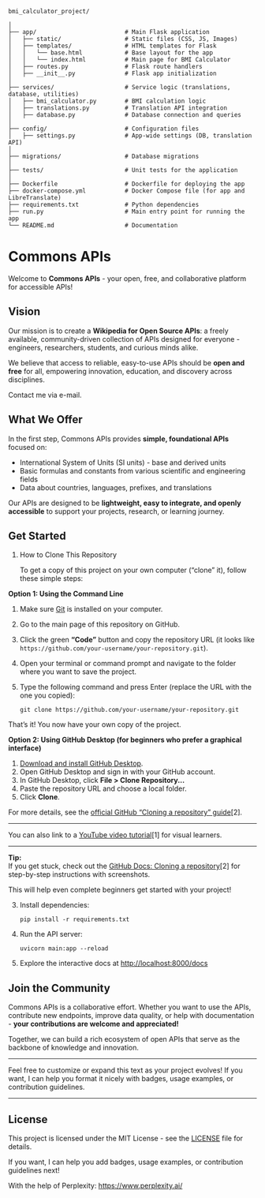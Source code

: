 ```
bmi_calculator_project/

│
├── app/                         # Main Flask application
│   ├── static/                  # Static files (CSS, JS, Images)
│   ├── templates/               # HTML templates for Flask
│   │   └── base.html            # Base layout for the app
│   │   └── index.html           # Main page for BMI Calculator
│   ├── routes.py                # Flask route handlers
│   ├── __init__.py              # Flask app initialization
│
├── services/                    # Service logic (translations, database, utilities)
│   ├── bmi_calculator.py        # BMI calculation logic
│   ├── translations.py          # Translation API integration
│   ├── database.py              # Database connection and queries
│
├── config/                      # Configuration files
│   ├── settings.py              # App-wide settings (DB, translation API)
│
├── migrations/                  # Database migrations
│
├── tests/                       # Unit tests for the application
│
├── Dockerfile                   # Dockerfile for deploying the app
├── docker-compose.yml           # Docker Compose file (for app and LibreTranslate)
├── requirements.txt             # Python dependencies
├── run.py                       # Main entry point for running the app
└── README.md                    # Documentation
```

# Commons APIs

Welcome to **Commons APIs** - your open, free, and collaborative platform for accessible APIs!

## Vision

Our mission is to create a **Wikipedia for Open Source APIs**: a freely available, community-driven collection of APIs designed for everyone - engineers, researchers, students, and curious minds alike.

We believe that access to reliable, easy-to-use APIs should be **open and free** for all, empowering innovation, education, and discovery across disciplines.

Contact me via e-mail.

## What We Offer

In the first step, Commons APIs provides **simple, foundational APIs** focused on:

- International System of Units (SI units) - base and derived units  
- Basic formulas and constants from various scientific and engineering fields  
- Data about countries, languages, prefixes, and translations  

Our APIs are designed to be **lightweight, easy to integrate, and openly accessible** to support your projects, research, or learning journey.

## Get Started

1. How to Clone This Repository
   
   To get a copy of this project on your own computer (“clone” it), follow these simple steps:

**Option 1: Using the Command Line**

1. Make sure [Git](https://git-scm.com/) is installed on your computer.
2. Go to the main page of this repository on GitHub.
3. Click the green **“Code”** button and copy the repository URL (it looks like `https://github.com/your-username/your-repository.git`).
4. Open your terminal or command prompt and navigate to the folder where you want to save the project.
5. Type the following command and press Enter (replace the URL with the one you copied):

   ```
   git clone https://github.com/your-username/your-repository.git
   ```

That’s it! You now have your own copy of the project.

**Option 2: Using GitHub Desktop (for beginners who prefer a graphical interface)**

1. [Download and install GitHub Desktop](https://desktop.github.com/).
2. Open GitHub Desktop and sign in with your GitHub account.
3. In GitHub Desktop, click **File > Clone Repository...**
4. Paste the repository URL and choose a local folder.
5. Click **Clone**.

For more details, see the [official GitHub “Cloning a repository” guide](https://docs.github.com/en/repositories/creating-and-managing-repositories/cloning-a-repository)[2].

---

You can also link to a [YouTube video tutorial](https://www.youtube.com/watch?v=ZFFtMyOFPe8)[1] for visual learners.

---

**Tip:**  
If you get stuck, check out the [GitHub Docs: Cloning a repository](https://docs.github.com/en/repositories/creating-and-managing-repositories/cloning-a-repository)[2] for step-by-step instructions with screenshots.

This will help even complete beginners get started with your project!
 
3. Install dependencies:  
   ```
   pip install -r requirements.txt
   ```
4. Run the API server:  
   ```
   uvicorn main:app --reload
   ```
5. Explore the interactive docs at [http://localhost:8000/docs](http://localhost:8000/docs)
   
## Join the Community

Commons APIs is a collaborative effort. Whether you want to use the APIs, contribute new endpoints, improve data quality, or help with documentation - **your contributions are welcome and appreciated!**

Together, we can build a rich ecosystem of open APIs that serve as the backbone of knowledge and innovation.

---

Feel free to customize or expand this text as your project evolves! If you want, I can help you format it nicely with badges, usage examples, or contribution guidelines.

---
## License
This project is licensed under the MIT License - see the [LICENSE](LICENSE) file for details.

If you want, I can help you add badges, usage examples, or contribution guidelines next!

With the help of Perplexity: https://www.perplexity.ai/
